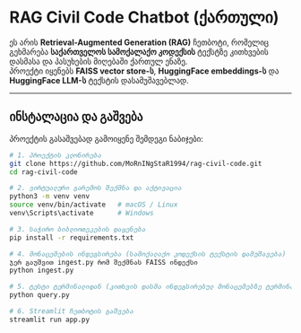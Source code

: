#  RAG Civil Code Chatbot (ქართული)

ეს არის **Retrieval-Augmented Generation (RAG)** ჩეთბოტი, რომელიც გეხმარება **საქართველოს სამოქალაქო კოდექსის** ტექსტზე კითხვების დასმასა და პასუხების მიღებაში ქართულ ენაზე.  
პროექტი იყენებს **FAISS vector store-ს**, **HuggingFace embeddings-ს** და **HuggingFace LLM-ს** ტექსტის დასამუშავებლად.

---

##  ინსტალაცია და გაშვება

პროექტის გასაშვებად გამოიყენე შემდეგი ნაბიჯები:

```bash
# 1. პროექტის კლონირება
git clone https://github.com/MoRnINgStaR1994/rag-civil-code.git
cd rag-civil-code

# 2. ვირტუალური გარემოს შექმნა და აქტივაცია
python3 -m venv venv
source venv/bin/activate   # macOS / Linux
venv\Scripts\activate      # Windows

# 3. საჭირო ბიბლიოთეკების დაყენება
pip install -r requirements.txt

# 4. მონაცემების ინდეგსირება (სამოქალაქო კოდექსის ტექსტის დამუშავება)
ჯერ გაუშვით ingest.py რომ შექმნას FAISS ინდექსი
python ingest.py

# 5. ტესტი ტერმინალიდან (კითხვის დასმა ინდეგსირებულ მონაცემებზე ტერმინალში)
python query.py

# 6. Streamlit ჩეთბოტის გაშვება
streamlit run app.py
